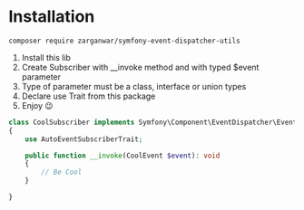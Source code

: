 Installation
===

    composer require zarganwar/symfony-event-dispatcher-utils


1. Install this lib
2. Create Subscriber with __invoke method and with typed $event parameter
3. Type of parameter must be a class, interface or union types
4. Declare use Trait from this package
5. Enjoy 😉

```php
class CoolSubscriber implements Symfony\Component\EventDispatcher\EventSubscriberInterface
{
    use AutoEventSubscriberTrait;

    public function __invoke(CoolEvent $event): void
    {
        // Be Cool
    }

}
```
